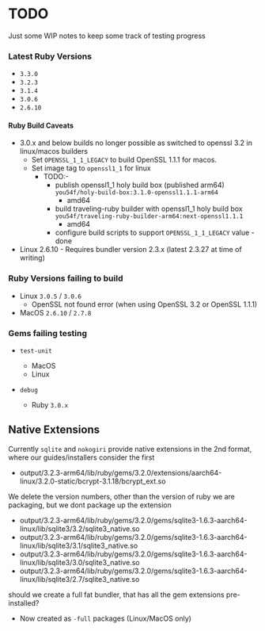 # TODO

Just some WIP notes to keep some track of testing progress

### Latest Ruby Versions

- `3.3.0`
- `3.2.3`
- `3.1.4`
- `3.0.6`
- `2.6.10`

#### Ruby Build Caveats

- 3.0.x and below builds no longer possible as switched to openssl 3.2 in linux/macos builders
  - Set `OPENSSL_1_1_LEGACY` to build OpenSSL 1.1.1 for macos.
  - Set image tag to `openssl1_1` for linux
    - TODO:-
      - publish openssl1_1 holy build box (published arm64) `you54f/holy-build-box:3.1.0-openssl1.1.1-arm64`
        - amd64
      - build traveling-ruby builder with openssl1_1 holy build box `you54f/traveling-ruby-builder-arm64:next-openssl1.1.1`
        - amd64
      - configure build scripts to support `OPENSSL_1_1_LEGACY` value - done
- Linux 2.6.10 - Requires bundler version 2.3.x (latest 2.3.27 at time of writing)

### Ruby Versions failing to build

- Linux  `3.0.5` / `3.0.6`
  - OpenSSL not found error (when using OpenSSL 3.2 or OpenSSL 1.1.1)
- MacOS  `2.6.10` / `2.7.8`

### Gems failing testing

- `test-unit`
  - MacOS
  - Linux

- `debug`
  - Ruby `3.0.x`

## Native Extensions

Currently `sqlite` and `nokogiri` provide native extensions in the 2nd format, where our guides/installers consider the first

- output/3.2.3-arm64/lib/ruby/gems/3.2.0/extensions/aarch64-linux/3.2.0-static/bcrypt-3.1.18/bcrypt_ext.so
  
We delete the version numbers, other than the version of ruby we are packaging, but we dont package up the extension

- output/3.2.3-arm64/lib/ruby/gems/3.2.0/gems/sqlite3-1.6.3-aarch64-linux/lib/sqlite3/3.2/sqlite3_native.so
- output/3.2.3-arm64/lib/ruby/gems/3.2.0/gems/sqlite3-1.6.3-aarch64-linux/lib/sqlite3/3.1/sqlite3_native.so
- output/3.2.3-arm64/lib/ruby/gems/3.2.0/gems/sqlite3-1.6.3-aarch64-linux/lib/sqlite3/3.0/sqlite3_native.so
- output/3.2.3-arm64/lib/ruby/gems/3.2.0/gems/sqlite3-1.6.3-aarch64-linux/lib/sqlite3/2.7/sqlite3_native.so

should we create a full fat bundler, that has all the gem extensions pre-installed?

- Now created as `-full` packages (Linux/MacOS only)
